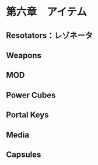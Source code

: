 # 第六章　アイテム

## Resotators：レゾネータ

## Weapons

## MOD

## Power Cubes

## Portal Keys

## Media

## Capsules

